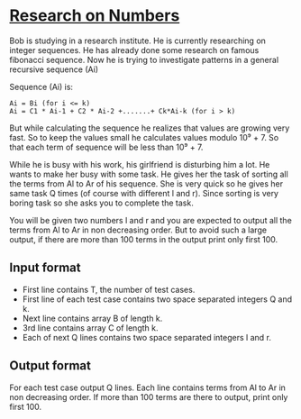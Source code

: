 # [Research on Numbers][link]

Bob is studying in a research institute. He is currently researching on integer sequences. He has already done some research on famous fibonacci sequence. Now he is trying to investigate patterns in a general recursive sequence (Ai)

Sequence (Ai) is:

    Ai = Bi (for i <= k)
    Ai = C1 * Ai-1 + C2 * Ai-2 +.......+ Ck*Ai-k (for i > k)

But while calculating the sequence he realizes that values are growing very fast. So to keep the values small he calculates values modulo 10⁹ + 7. So that each term of sequence will be less than 10⁹ + 7.

While he is busy with his work, his girlfriend is disturbing him a lot. He wants to make her busy with some task. He gives her the task of sorting all the terms from Al to Ar of his sequence. She is very quick so he gives her same task Q times (of course with different l and r). Since sorting is very boring task so she asks you to complete the task.

You will be given two numbers l and r and you are expected to output all the terms from Al to Ar in non decreasing order. But to avoid such a large output, if there are more than 100 terms in the output print only first 100.

## Input format

- First line contains T, the number of test cases.
- First line of each test case contains two space separated integers Q and k.
- Next line contains array B of length k.
- 3rd line contains array C of length k.
- Each of next Q lines contains two space separated integers l and r.

## Output format

For each test case output Q lines. Each line contains terms from Al to Ar in non decreasing order. If more than 100 terms are there to output, print only first 100.

[link]: https://www.hackerearth.com/practice/data-structures/advanced-data-structures/segment-trees/practice-problems/algorithm/research-on-numbers-1/
